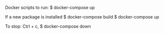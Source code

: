 Docker scripts to run:
\$ docker-compose up

If a new package is installed
\$ docker-compose build
\$ docker-compose up

To stop:
Ctrl + c,
\$ docker-compose down
